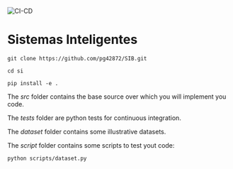 ![CI-CD](https://github.com/pg42872/SIB/actions/workflows/main.yaml/badge.svg)

# Sistemas Inteligentes





`git clone https://github.com/pg42872/SIB.git`

`cd si`

`pip install -e .`



The *src* folder contains the base source over which you will implement you code.

The *tests* folder are python tests for continuous integration.

The *dataset* folder contains some illustrative datasets.

The *script* folder contains some scripts to test yout code:

`python scripts/dataset.py`